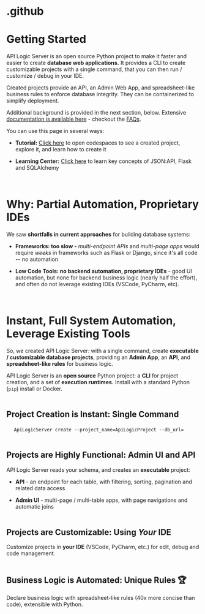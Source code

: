# .github

# Getting Started

API Logic Server is an open source Python project to make it faster and easier to create __database web applications.__  It provides a CLI to create customizable projects with a single command, that you can then run / customize / debug in your IDE.  

Created projects provide an API, an Admin Web App, and spreadsheet-like business rules to enforce database integrity. They can be containerized to simplify deployment. 

Additional background is provided in the next section, below.  Extensive [documentation is available here](https://apilogicserver.github.io/Docs/) - checkout the [FAQs]([https://valhuber.github.io/ApiLogicServer/FAQ-Frameworks/](https://apilogicserver.github.io/Docs/FAQ-Low-Code/)).

You can use this page in several ways:

* __Tutorial:__ [Click here](https://github.com/codespaces/new?hide_repo_select=true&ref=main&repo=593459232) to open codespaces to see a created project, explore it, and learn how to create it

* __Learning Center:__ [Click here](https://github.com/codespaces/new?hide_repo_select=true&ref=main&repo=641207071) to learn key concepts of JSON:API, Flask and SQLAlchemy

&nbsp;

# Why: Partial Automation, Proprietary IDEs

We saw __shortfalls in current approaches__ for building database systems:

* __Frameworks: too slow -__ _multi-endpoint APIs_ and _multi-page apps_ would require _weeks_ in frameworks such as Flask or Django, since it's all code -- no automation

* __Low Code Tools: no backend automation, proprietary IDEs__ - good UI automation, but none for backend business logic (nearly half the effort), and often do not leverage existing IDEs (VSCode, PyCharm, etc).

&nbsp;

# Instant, Full System Automation, Leverage Existing Tools
So, we created API Logic Server: with a single command, create __executable / customizable database projects__, providing an __Admin App__, an __API__, and __spreadsheet-like rules__ for business logic.

API Logic Server is an __open source__ Python project: a __CLI__ for project creation, and a set of __execution runtimes.__  Install with a standard Python (`pip`) install or Docker.<br/><br/>

## Project Creation is Instant: Single Command
 
&nbsp;&nbsp;&nbsp;&nbsp;
`ApiLogicServer create --project_name=ApiLogicProject --db_url=`<br/><br/>


## Projects are Highly Functional: Admin UI and API
API Logic Server reads your schema, and creates an  __executable__ project:

* __API__ - an endpoint for each table, with filtering, sorting, pagination and related data access

* __Admin UI__ - multi-page / multi-table apps, with page navigations and automatic joins<br/><br/>

## Projects are Customizable: Using _Your_ IDE

Customize projects in __your IDE__ (VSCode, PyCharm, etc.) for edit, debug and code management.<br/> <br/>


## Business Logic is Automated: Unique Rules :trophy: 

Declare business logic with spreadsheet-like rules (40x more concise than code), extensible with Python.

&nbsp;


